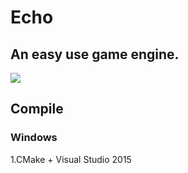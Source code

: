 # Echo

## An easy use game engine.

![](https://github.com/blab-liuliang/echo/blob/master/doc/image/echo.png?raw=true)

## Compile  
### Windows 
1.CMake + Visual Studio 2015
